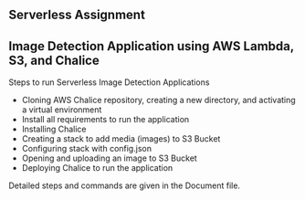 <h2>Serverless Assignment</h2>

<h2>Image Detection Application using AWS Lambda, S3, and Chalice</h2>

Steps to run Serverless Image Detection Applications
- Cloning AWS Chalice repository, creating a new directory, and activating a virtual environment
- Install all requirements to run the application
- Installing Chalice
- Creating a stack to add media (images) to S3 Bucket
- Configuring stack with config.json
- Opening and uploading an image to S3 Bucket
- Deploying Chalice to run the application

Detailed steps and commands are given in the Document file.
